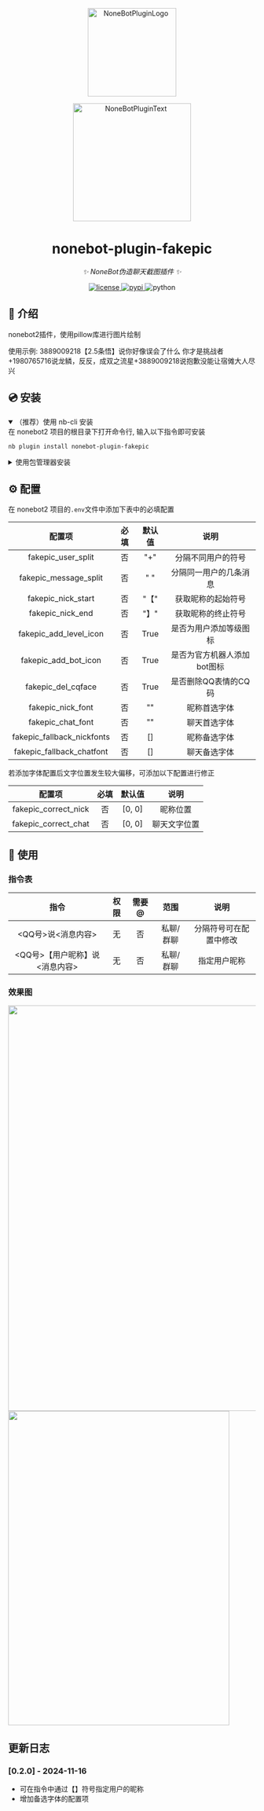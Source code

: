 <div align="center">
  <a href="https://v2.nonebot.dev/store"><img src="https://github.com/A-kirami/nonebot-plugin-template/blob/resources/nbp_logo.png" width="180" height="180" alt="NoneBotPluginLogo"></a>
  <br>
  <p><img src="https://github.com/A-kirami/nonebot-plugin-template/blob/resources/NoneBotPlugin.svg" width="240" alt="NoneBotPluginText"></p>
</div>

<div align="center">

# nonebot-plugin-fakepic

_✨ NoneBot伪造聊天截图插件 ✨_


<a href="./LICENSE">
    <img src="https://img.shields.io/github/license/lm175/nonebot-plugin-fakepic.svg" alt="license">
</a>
<a href="https://pypi.python.org/pypi/nonebot-plugin-fakepic">
    <img src="https://img.shields.io/pypi/v/nonebot-plugin-fakepic.svg" alt="pypi">
</a>
<img src="https://img.shields.io/badge/python-3.9+-blue.svg" alt="python">

</div>


</details>

## 📖 介绍

nonebot2插件，使用pillow库进行图片绘制

使用示例: 3889009218【2.5条悟】说你好像误会了什么 你才是挑战者+1980765716说龙鳞，反反，成双之流星+3889009218说抱歉没能让宿傩大人尽兴

## 💿 安装

<details open>
<summary>（推荐）使用 nb-cli 安装</summary>
在 nonebot2 项目的根目录下打开命令行, 输入以下指令即可安装

    nb plugin install nonebot-plugin-fakepic

</details>

<details>
<summary>使用包管理器安装</summary>
在 nonebot2 项目的插件目录下, 打开命令行, 根据你使用的包管理器, 输入相应的安装命令

    pip install nonebot-plugin-fakepic


打开 nonebot2 项目根目录下的 `pyproject.toml` 文件, 在 `[tool.nonebot]` 部分追加写入

    plugins = ["nonebot_plugin_fakepic"]

</details>

## ⚙️ 配置

在 nonebot2 项目的`.env`文件中添加下表中的必填配置

| 配置项 | 必填 | 默认值 | 说明 |
|:-----:|:----:|:----:|:----:|
| fakepic_user_split | 否 | "+" | 分隔不同用户的符号 |
| fakepic_message_split | 否 | " " | 分隔同一用户的几条消息 |
| fakepic_nick_start | 否 | "【" | 获取昵称的起始符号 |
| fakepic_nick_end | 否 | "】" | 获取昵称的终止符号 |
| fakepic_add_level_icon | 否 | True | 是否为用户添加等级图标 |
| fakepic_add_bot_icon | 否 | True | 是否为官方机器人添加bot图标 |
| fakepic_del_cqface | 否 | True | 是否删除QQ表情的CQ码 |
| fakepic_nick_font | 否 | "" | 昵称首选字体 |
| fakepic_chat_font | 否 | "" | 聊天首选字体 |
| fakepic_fallback_nickfonts | 否 | [] | 昵称备选字体 |
| fakepic_fallback_chatfont | 否 | [] | 聊天备选字体 |

若添加字体配置后文字位置发生较大偏移，可添加以下配置进行修正

| 配置项 | 必填 | 默认值 | 说明 |
|:-----:|:----:|:----:|:----:|
| fakepic_correct_nick | 否 | [0, 0] | 昵称位置 |
| fakepic_correct_chat | 否 | [0, 0] | 聊天文字位置 |

## 🎉 使用
### 指令表
| 指令 | 权限 | 需要@ | 范围 | 说明 |
|:-----:|:----:|:----:|:----:|:----:|
| <QQ号>说<消息内容> | 无 | 否 | 私聊/群聊 | 分隔符号可在配置中修改 |
| <QQ号>【用户昵称】说<消息内容> | 无 | 否 | 私聊/群聊 | 指定用户昵称 |


### 效果图
<img src="https://github.com/lm175/nonebot-plugin-fakepic/blob/master/preview/command.jpg" width="606" height="826" />
<img src="https://github.com/lm175/nonebot-plugin-fakepic/blob/master/preview/result.png" width="450" height="640" />

## 更新日志
### [0.2.0] - 2024-11-16
- 可在指令中通过【】符号指定用户的昵称
- 增加备选字体的配置项